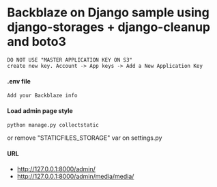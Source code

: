 # Backblaze on Django sample using django-storages + django-cleanup and boto3

```
DO NOT USE "MASTER APPLICATION KEY ON S3"
create new key. Account -> App keys -> Add a New Application Key
```

#### .env file

```
Add your Backblaze info
```

#### Load admin page style

```
python manage.py collectstatic
```

or remove "STATICFILES_STORAGE" var on settings.py

#### URL

- http://127.0.0.1:8000/admin/
- http://127.0.0.1:8000/admin/media/media/
